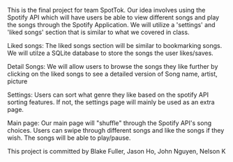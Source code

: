 This is the final project for team SpotTok. Our idea involves using the Spotify API which will have users be able to view
different songs and play the songs through the Spotify Application. We will utilize a 'settings' and 'liked songs' section
that is similar to what we covered in class. 

Liked songs:
The liked songs section will be similar to bookmarking songs. We will utilze a SQLite database to store the songs the user
likes/saves. 

Detail Songs:
We will allow users to browse the songs they like further by clicking on the liked songs to see a detailed version of 
Song name, artist, picture 

Settings:
Users can sort what genre they like based on the spotify API sorting features. If not, the settings page will mainly be used
as an extra page.

Main page:
Our main page will "shuffle" through the Spotify API's song choices. Users can swipe through different songs and like the songs
if they wish. The songs will be able to play/pause. 





This project is committed by Blake Fuller, Jason Ho, John Nguyen, Nelson K
